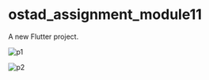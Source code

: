 # ostad_assignment_module11

A new Flutter project.

![p1](https://github.com/sazid526/ostad_assignment_module11/assets/100013528/ebc1cc9d-0114-4789-ba30-1806cf51f893)


![p2](https://github.com/sazid526/ostad_assignment_module11/assets/100013528/5d0712c3-3dae-4933-af8e-cfadccc71995)
